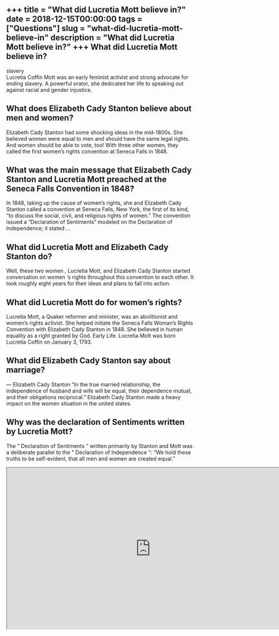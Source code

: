 +++
title = "What did Lucretia Mott believe in?"
date = 2018-12-15T00:00:00
tags = ["Questions"]
slug = "what-did-lucretia-mott-believe-in"
description = "What did Lucretia Mott believe in?"
+++
What did Lucretia Mott believe in?
----------------------------------

slavery  
Lucretia Coffin Mott was an early feminist activist and strong advocate for ending slavery. A powerful orator, she dedicated her life to speaking out against racial and gender injustice.

What does Elizabeth Cady Stanton believe about men and women?
-------------------------------------------------------------

Elizabeth Cady Stanton had some shocking ideas in the mid-1800s. She believed women were equal to men and should have the same legal rights. And women should be able to vote, too! With three other women, they called the first women’s rights convention at Seneca Falls in 1848.

What was the main message that Elizabeth Cady Stanton and Lucretia Mott preached at the Seneca Falls Convention in 1848?
------------------------------------------------------------------------------------------------------------------------

In 1848, taking up the cause of women’s rights, she and Elizabeth Cady Stanton called a convention at Seneca Falls, New York, the first of its kind, “to discuss the social, civil, and religious rights of women.” The convention issued a “Declaration of Sentiments” modeled on the Declaration of Independence; it stated …

What did Lucretia Mott and Elizabeth Cady Stanton do?
-----------------------------------------------------

Well, these two women , Lucretia Mott, and Elizabeth Cady Stanton started conversation on women ‘s rights throughout this convention to each other. It took roughly eight years for their ideas and plans to fall into action.

What did Lucretia Mott do for women’s rights?
---------------------------------------------

Lucretia Mott, a Quaker reformer and minister, was an abolitionist and women’s rights activist. She helped initiate the Seneca Falls Woman’s Rights Convention with Elizabeth Cady Stanton in 1848. She believed in human equality as a right granted by God. Early Life. Lucretia Mott was born Lucretia Coffin on January 3, 1793.

What did Elizabeth Cady Stanton say about marriage?
---------------------------------------------------

― Elizabeth Cady Stanton “In the true married relationship, the independence of husband and wife will be equal, their dependence mutual, and their obligations reciprocal.” Elizabeth Cady Stanton made a heavy impact on the women situation in the united states.

Why was the declaration of Sentiments written by Lucretia Mott?
---------------------------------------------------------------

The ” Declaration of Sentiments ” written primarily by Stanton and Mott was a deliberate parallel to the ” Declaration of Independence “: “We hold these truths to be self-evident, that all men and women are created equal.”

<iframe allow="accelerometer; autoplay; clipboard-write; encrypted-media; gyroscope; picture-in-picture" allowfullscreen="" class="__youtube_prefs__  epyt-is-override  no-lazyload" data-no-lazy="1" data-origheight="433" data-origwidth="770" data-skipgform_ajax_framebjll="" height="433" id="_ytid_97596" loading="lazy" src="https://www.youtube.com/embed/7h_9B3q2Y-E?enablejsapi=1&autoplay=0&cc_load_policy=0&cc_lang_pref=&iv_load_policy=1&loop=0&modestbranding=0&rel=1&fs=1&playsinline=0&autohide=2&theme=dark&color=red&controls=1&" title="YouTube player" width="770"></iframe>